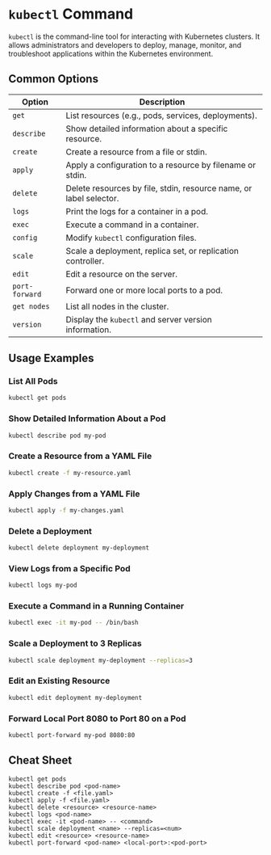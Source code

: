 # `kubectl` Command

`kubectl` is the command-line tool for interacting with Kubernetes clusters. It allows administrators and developers to deploy, manage, monitor, and troubleshoot applications within the Kubernetes environment.

## Common Options

| Option                   | Description                                                                 |
|--------------------------|-----------------------------------------------------------------------------|
| `get`                    | List resources (e.g., pods, services, deployments).                         |
| `describe`               | Show detailed information about a specific resource.                        |
| `create`                 | Create a resource from a file or stdin.                                     |
| `apply`                  | Apply a configuration to a resource by filename or stdin.                   |
| `delete`                 | Delete resources by file, stdin, resource name, or label selector.          |
| `logs`                   | Print the logs for a container in a pod.                                    |
| `exec`                   | Execute a command in a container.                                           |
| `config`                 | Modify `kubectl` configuration files.                                       |
| `scale`                  | Scale a deployment, replica set, or replication controller.                 |
| `edit`                   | Edit a resource on the server.                                              |
| `port-forward`           | Forward one or more local ports to a pod.                                   |
| `get nodes`              | List all nodes in the cluster.                                              |
| `version`                | Display the `kubectl` and server version information.                       |

## Usage Examples

### List All Pods
```bash
kubectl get pods
```

### Show Detailed Information About a Pod
```bash
kubectl describe pod my-pod
```

### Create a Resource from a YAML File
```bash
kubectl create -f my-resource.yaml
```

### Apply Changes from a YAML File
```bash
kubectl apply -f my-changes.yaml
```

### Delete a Deployment
```bash
kubectl delete deployment my-deployment
```

### View Logs from a Specific Pod
```bash
kubectl logs my-pod
```

### Execute a Command in a Running Container
```bash
kubectl exec -it my-pod -- /bin/bash
```

### Scale a Deployment to 3 Replicas
```bash
kubectl scale deployment my-deployment --replicas=3
```

### Edit an Existing Resource
```bash
kubectl edit deployment my-deployment
```

### Forward Local Port 8080 to Port 80 on a Pod
```bash
kubectl port-forward my-pod 8080:80
```

## Cheat Sheet

```plaintext
kubectl get pods
kubectl describe pod <pod-name>
kubectl create -f <file.yaml>
kubectl apply -f <file.yaml>
kubectl delete <resource> <resource-name>
kubectl logs <pod-name>
kubectl exec -it <pod-name> -- <command>
kubectl scale deployment <name> --replicas=<num>
kubectl edit <resource> <resource-name>
kubectl port-forward <pod-name> <local-port>:<pod-port>
```
